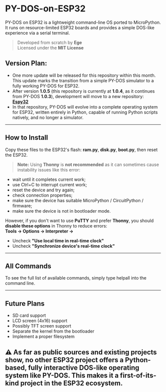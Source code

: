 # PY-DOS-on-ESP32
PY-DOS on ESP32 is a lightweight command-line OS ported to MicroPython. It runs on resource-limited ESP32 boards and provides a simple DOS-like experience via a serial terminal.

> Developed from scratch by **Ege**  
> Licensed under the **MIT License**

## Version Plan:
- One more update will be released for this repository within this month. This update marks the transition from a simple PY-DOS simulator to a fully working PY-DOS for ESP32.
- After version **1.0.5** (this repository is currently at **1.0.4**, as it continues from PY-DOS **1.0.3**), development will move to a new repository:  
  **[Espy32](https://github.com/EgeOnderX/Espy32)**
- In that repository, PY-DOS will evolve into a complete operating system for ESP32, written entirely in Python, capable of running Python scripts natively, and no longer a simulator.

---


## How to Install
Copy these files to the ESP32's flash: **ram.py**, **disk.py**, **boot.py**, then reset the ESP32.

> **Note:** Using **Thonny** is **not recommended** as it can sometimes cause instability issues like this error:

  - wait until it completes current work;  
  - use Ctrl+C to interrupt current work;  
  - reset the device and try again;  
  - check connection properties;  
  - make sure the device has suitable MicroPython / CircuitPython / firmware;  
  - make sure the device is not in bootloader mode.

However, if you don't want to use **PuTTY** and prefer **Thonny**, you should **disable these options** in Thonny to reduce errors:  
**Tools → Options → Interpreter →**  
- Uncheck **"Use local time in real-time clock"**  
- Uncheck **"Synchronize device's real-time clock"**

---

## All Commands

To see the full list of available commands, simply type helpall into the command line.

---

## Future Plans

- SD card support  
- LCD screen (4x16) support  
- Possibly TFT screen support  
- Separate the kernel from the bootloader  
- Implement a proper filesystem

## ⚠️ As far as public sources and existing projects show, no other ESP32 project offers a Python-based, fully interactive DOS-like operating system like PY-DOS. This makes it a first-of-its-kind project in the ESP32 ecosystem.
